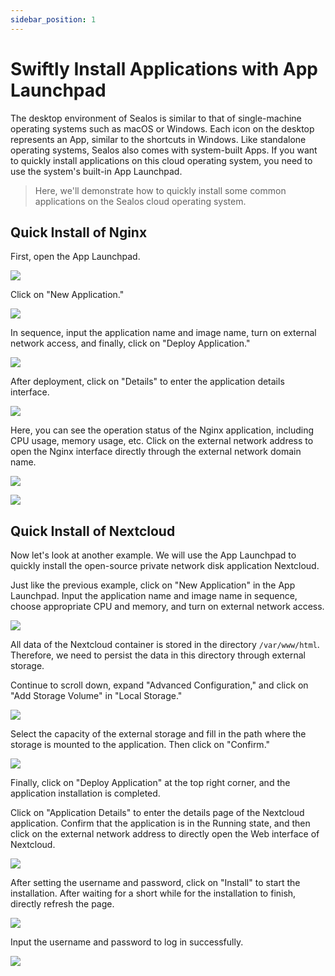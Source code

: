 ```yaml
---
sidebar_position: 1
---
```


# Swiftly Install Applications with App Launchpad

The desktop environment of Sealos is similar to that of single-machine operating systems such as macOS or Windows. Each icon on the desktop represents an App, similar to the shortcuts in Windows. Like standalone operating systems, Sealos also comes with system-built Apps. If you want to quickly install applications on this cloud operating system, you need to use the system's built-in App Launchpad.

> Here, we'll demonstrate how to quickly install some common applications on the Sealos cloud operating system.

## Quick Install of Nginx

First, open the App Launchpad.

![](./images/app-launchpad.jpg)

Click on "New Application."

![](./images/app-list.png)

In sequence, input the application name and image name, turn on external network access, and finally, click on "Deploy Application."

![](./images/app-deployment.png)

After deployment, click on "Details" to enter the application details interface.

![](./images/app-list-2.png)

Here, you can see the operation status of the Nginx application, including CPU usage, memory usage, etc. Click on the external network address to open the Nginx interface directly through the external network domain name.

![](./images/app-nginx.png)

![](./images/SCR-20230529-sokx.png)

## Quick Install of Nextcloud

Now let's look at another example. We will use the App Launchpad to quickly install the open-source private network disk application Nextcloud.

Just like the previous example, click on "New Application" in the App Launchpad. Input the application name and image name in sequence, choose appropriate CPU and memory, and turn on external network access.

![](./images/app-deployment-2.png)

All data of the Nextcloud container is stored in the directory `/var/www/html`. Therefore, we need to persist the data in this directory through external storage.

Continue to scroll down, expand "Advanced Configuration," and click on "Add Storage Volume" in "Local Storage."

![](./images/app-deployment-3.png)

Select the capacity of the external storage and fill in the path where the storage is mounted to the application. Then click on "Confirm."

![](./images/SCR-20230529-tlpi.png)

Finally, click on "Deploy Application" at the top right corner, and the application installation is completed.

Click on "Application Details" to enter the details page of the Nextcloud application. Confirm that the application is in the Running state, and then click on the external network address to directly open the Web interface of Nextcloud.

![](./images/SCR-20230529-tpsc.jpg)

After setting the username and password, click on "Install" to start the installation. After waiting for a short while for the installation to finish, directly refresh the page.

![](./images/SCR-20230529-ualx.jpg)

Input the username and password to log in successfully.

![](./images/SCR-20230529-ubqj.jpg)